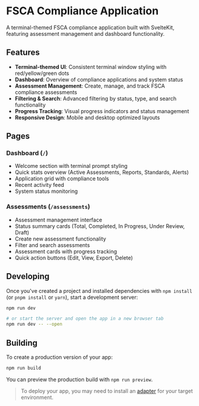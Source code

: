 # FSCA Compliance Application

A terminal-themed FSCA compliance application built with SvelteKit, featuring assessment management and dashboard functionality.

## Features

- **Terminal-themed UI**: Consistent terminal window styling with red/yellow/green dots
- **Dashboard**: Overview of compliance applications and system status
- **Assessment Management**: Create, manage, and track FSCA compliance assessments
- **Filtering & Search**: Advanced filtering by status, type, and search functionality
- **Progress Tracking**: Visual progress indicators and status management
- **Responsive Design**: Mobile and desktop optimized layouts

## Pages

### Dashboard (`/`)
- Welcome section with terminal prompt styling
- Quick stats overview (Active Assessments, Reports, Standards, Alerts)
- Application grid with compliance tools
- Recent activity feed
- System status monitoring

### Assessments (`/assessments`)
- Assessment management interface
- Status summary cards (Total, Completed, In Progress, Under Review, Draft)
- Create new assessment functionality
- Filter and search assessments
- Assessment cards with progress tracking
- Quick action buttons (Edit, View, Export, Delete)

## Developing

Once you've created a project and installed dependencies with `npm install` (or `pnpm install` or `yarn`), start a development server:

```sh
npm run dev

# or start the server and open the app in a new browser tab
npm run dev -- --open
```

## Building

To create a production version of your app:

```sh
npm run build
```

You can preview the production build with `npm run preview`.

> To deploy your app, you may need to install an [adapter](https://svelte.dev/docs/kit/adapters) for your target environment.
